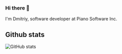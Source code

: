 ### Hi there 👋

I'm Dmitriy, software developer at Piano Software Inc.

## Github stats
![GitHub stats](https://github-readme-stats.vercel.app/api?username=dekan&count_private=true&show_icons=true&hide_border=true&theme=gruvbox)

